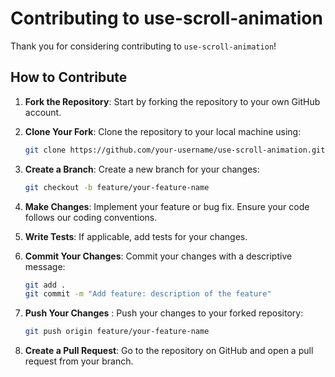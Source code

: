 # Contributing to use-scroll-animation

Thank you for considering contributing to `use-scroll-animation`!

## How to Contribute

1. **Fork the Repository**: Start by forking the repository to your own GitHub account.

2. **Clone Your Fork**: Clone the repository to your local machine using:

   ```bash
   git clone https://github.com/your-username/use-scroll-animation.git

   ```

3. **Create a Branch**: Create a new branch for your changes:

   ```bash
   git checkout -b feature/your-feature-name

   ```

4. **Make Changes**:
   Implement your feature or bug fix. Ensure your code follows our coding conventions.

5. **Write Tests**:
   If applicable, add tests for your changes.

6. **Commit Your Changes**:
   Commit your changes with a descriptive message:

   ```bash
   git add .
   git commit -m "Add feature: description of the feature"
   ```

7. **Push Your Changes**
   : Push your changes to your forked repository:

   ```bash
   git push origin feature/your-feature-name
   ```

8. **Create a Pull Request**: Go to the repository on GitHub and open a pull request from your branch.
